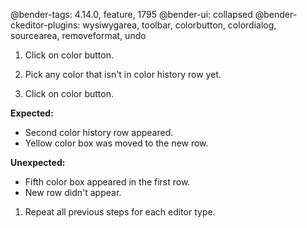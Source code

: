 @bender-tags: 4.14.0, feature, 1795
@bender-ui: collapsed
@bender-ckeditor-plugins: wysiwygarea, toolbar, colorbutton, colordialog, sourcearea, removeformat, undo

1. Click on color button.

1. Pick any color that isn't in color history row yet.

1. Click on color button.

  **Expected:**

  * Second color history row appeared.
  * Yellow color box was moved to the new row.

  **Unexpected:**

  * Fifth color box appeared in the first row.
  * New row didn't appear.

1. Repeat all previous steps for each editor type.
